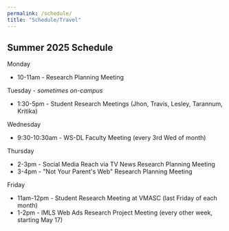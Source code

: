 ```yaml
---
permalink: /schedule/
title: "Schedule/Travel"
---
```


## Summer 2025 Schedule

Monday

* 10-11am - Research Planning Meeting

Tuesday - *sometimes on-campus*

* 1:30-5pm - Student Research Meetings (Jhon, Travis, Lesley, Tarannum, Kritika)

Wednesday

* 9:30-10:30am - WS-DL Faculty Meeting (every 3rd Wed of month)

Thursday

* 2-3pm - Social Media Reach via TV News Research Planning Meeting
* 3-4pm - "Not Your Parent's Web" Research Planning Meeting

Friday

* 11am-12pm - Student Research Meeting at VMASC (last Friday of each month)
* 1-2pm - IMLS Web Ads Research Project Meeting (every other week, starting May 17)
